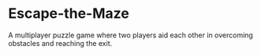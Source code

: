 # Escape-the-Maze
A multiplayer puzzle game where two players aid each other in overcoming obstacles and reaching the exit.
